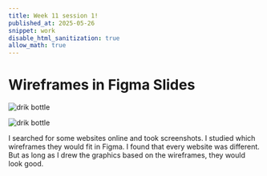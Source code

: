 ```yaml
---
title: Week 11 session 1!
published_at: 2025-05-26
snippet: work
disable_html_sanitization: true
allow_math: true
---
```


# Wireframes in Figma Slides


![drik bottle](week12/4.png)

![drik bottle](week12/5.png)

I searched for some websites online and took screenshots. I studied which wireframes they would fit in Figma. I found that every website was different. But as long as I drew the graphics based on the wireframes, they would look good.